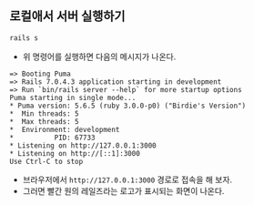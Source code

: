 ## 로컬애서 서버 실행하기
```sh
rails s
```
- 위 명령어를 실행하면 다음의 메시지가 나온다.
```
=> Booting Puma
=> Rails 7.0.4.3 application starting in development 
=> Run `bin/rails server --help` for more startup options
Puma starting in single mode...
* Puma version: 5.6.5 (ruby 3.0.0-p0) ("Birdie's Version")
*  Min threads: 5
*  Max threads: 5
*  Environment: development
*          PID: 67733
* Listening on http://127.0.0.1:3000
* Listening on http://[::1]:3000
Use Ctrl-C to stop
```
- 브라우저에서 `http://127.0.0.1:3000` 경로로 접속을 해 보자.
- 그러면 빨간 원의 레일즈라는 로고가 표시되는 화면이 나온다.
